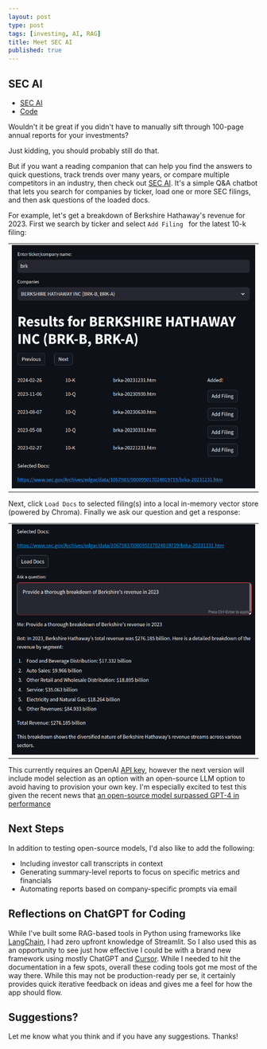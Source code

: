 ```yaml
---
layout: post
type: post
tags: [investing, AI, RAG]
title: Meet SEC AI
published: true
---
```


## SEC AI

- [SEC AI](https://jpc2-secai.streamlit.app/)
- [Code](https://github.com/josephpconley/sec-ai)    

Wouldn't it be great if you didn't have to manually sift through 100-page annual reports for your investments?

Just kidding, you should probably still do that.

But if you want a reading companion that can help you find the answers to quick questions, track trends over many years, or compare multiple competitors in an industry, then check out [SEC AI](https://jpc2-secai.streamlit.app/). It's a simple Q&A chatbot that lets you search for companies by ticker, load one or more SEC filings, and then ask questions of the loaded docs.

For example, let's get a breakdown of Berkshire Hathaway's revenue for 2023. First we search by ticker and select `Add Filing ` for the latest 10-k filing:

<div class="row justify-content-center">
<table class="image">
	<tr><td><img src="/assets/2024-04-08_23-01.png" alt="Step 1"/></td></tr>
</table>
</div>

Next, click `Load Docs` to selected filing(s) into a local in-memory vector store (powered by Chroma). Finally we ask our question and get a response:

<div class="row justify-content-center">
<table class="image">
	<tr><td><img src="/assets/2024-04-08_23-01_1.png" alt="Step 2"/></td></tr>
</table>
</div>

This currently requires an OpenAI [API key](https://platform.openai.com/api-keys), however the next version will include model selection as an option with an open-source LLM option to avoid having to provision your own key. I'm especially excited to test this given the recent news that [an open-source model surpassed GPT-4 in performance](https://venturebeat.com/ai/cohere-launches-command-r-a-powerful-llm-optimized-for-enterprise-ai/)

## Next Steps

In addition to testing open-source models, I'd also like to add the following:

- Including investor call transcripts in context
- Generating summary-level reports to focus on specific metrics and financials
- Automating reports based on company-specific prompts via email

## Reflections on ChatGPT for Coding

While I've built some RAG-based tools in Python using frameworks like [LangChain](https://www.langchain.com/), I had zero upfront knowledge of Streamlit. So I also used this as an opportunity to see just how effective I could be with a brand new framework using mostly ChatGPT and [Cursor](https://cursor.sh/). While I needed to hit the documentation in a few spots, overall these coding tools got me most of the way there. While this may not be production-ready per se, it certainly provides quick iterative feedback on ideas and gives me a feel for how the app should flow.

## Suggestions?

Let me know what you think and if you have any suggestions. Thanks!
